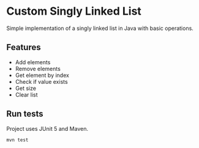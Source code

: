 # Custom Singly Linked List

Simple implementation of a singly linked list in Java with basic operations.

## Features

- Add elements
- Remove elements
- Get element by index
- Check if value exists
- Get size
- Clear list

## Run tests

Project uses JUnit 5 and Maven.

```bash
mvn test

